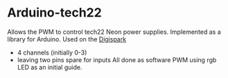 Arduino-tech22
==============

Allows the PWM to control tech22 Neon power supplies.
Implemented as a library for Arduino.
Used on the [Digispark](http://digistump.com/wiki/digispark)

* 4 channels (initially 0-3)
* leaving two pins spare for inputs
All done as software PWM using rgb LED as an initial guide.